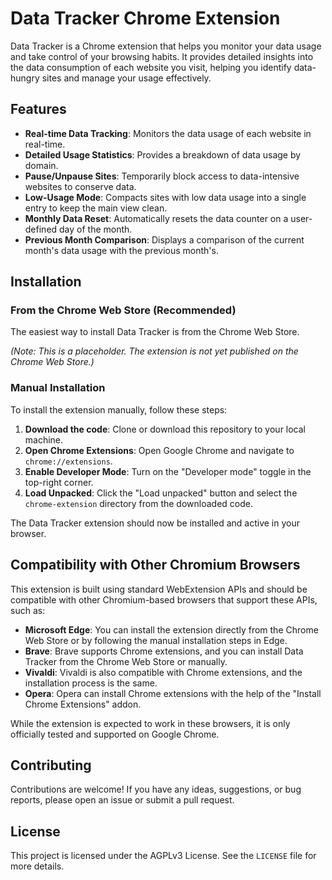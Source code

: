 # Data Tracker Chrome Extension

Data Tracker is a Chrome extension that helps you monitor your data usage and take control of your browsing habits. It provides detailed insights into the data consumption of each website you visit, helping you identify data-hungry sites and manage your usage effectively.

## Features

- **Real-time Data Tracking**: Monitors the data usage of each website in real-time.
- **Detailed Usage Statistics**: Provides a breakdown of data usage by domain.
- **Pause/Unpause Sites**: Temporarily block access to data-intensive websites to conserve data.
- **Low-Usage Mode**: Compacts sites with low data usage into a single entry to keep the main view clean.
- **Monthly Data Reset**: Automatically resets the data counter on a user-defined day of the month.
- **Previous Month Comparison**: Displays a comparison of the current month's data usage with the previous month's.

## Installation

### From the Chrome Web Store (Recommended)

The easiest way to install Data Tracker is from the Chrome Web Store.

*(Note: This is a placeholder. The extension is not yet published on the Chrome Web Store.)*

### Manual Installation

To install the extension manually, follow these steps:

1.  **Download the code**: Clone or download this repository to your local machine.
2.  **Open Chrome Extensions**: Open Google Chrome and navigate to `chrome://extensions`.
3.  **Enable Developer Mode**: Turn on the "Developer mode" toggle in the top-right corner.
4.  **Load Unpacked**: Click the "Load unpacked" button and select the `chrome-extension` directory from the downloaded code.

The Data Tracker extension should now be installed and active in your browser.

## Compatibility with Other Chromium Browsers

This extension is built using standard WebExtension APIs and should be compatible with other Chromium-based browsers that support these APIs, such as:

- **Microsoft Edge**: You can install the extension directly from the Chrome Web Store or by following the manual installation steps in Edge.
- **Brave**: Brave supports Chrome extensions, and you can install Data Tracker from the Chrome Web Store or manually.
- **Vivaldi**: Vivaldi is also compatible with Chrome extensions, and the installation process is the same.
- **Opera**: Opera can install Chrome extensions with the help of the "Install Chrome Extensions" addon.

While the extension is expected to work in these browsers, it is only officially tested and supported on Google Chrome.

## Contributing

Contributions are welcome! If you have any ideas, suggestions, or bug reports, please open an issue or submit a pull request.

## License

This project is licensed under the AGPLv3 License. See the `LICENSE` file for more details.